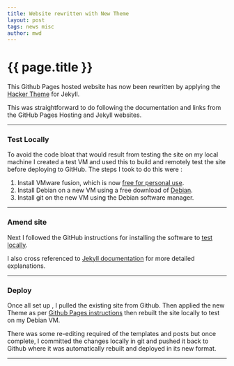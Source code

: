 ```yaml
---
title: Website rewritten with New Theme
layout: post
tags: news misc
author: mwd
---
```

# {{ page.title }}
This Github Pages hosted website has now been rewritten by applying the [Hacker Theme](https://github.com/pages-themes/hacker) for Jekyll.

This was straightforward to do following the documentation and links from the GitHub Pages Hosting and Jekyll websites. 
- - - 
### Test Locally
To avoid the code bloat that would result from testing the site on my local machine I created a test VM and used this to build and remotely test the site before deploying to GitHub. The steps I took to do this were :

1. Install VMware fusion, which is now [free for personal use](https://blogs.vmware.com/teamfusion/2024/05/fusion-pro-now-available-free-for-personal-use.html).
2. Install  Debian on a new VM using a free download of [Debian](https://www.debian.org/distrib/).
3. Install git on the new VM using the Debian software manager.

- - -
### Amend site
Next I followed the GitHub instructions for installing the software to [test locally](https://docs.github.com/en/pages/setting-up-a-github-pages-site-with-jekyll/testing-your-github-pages-site-locally-with-jekyll).

I also cross referenced to [Jekyll documentation](https://jekyllrb.com/docs/) for more detailed explanations.
- - -
### Deploy
Once all set up , I pulled the existing site from Github. Then applied the new Theme as per [Github Pages instructions](https://docs.github.com/en/pages/setting-up-a-github-pages-site-with-jekyll/adding-a-theme-to-your-github-pages-site-using-jekyll) then rebuilt the site locally to test on my Debian VM.

There was some re-editing required of the templates and posts but once complete, I committed the changes locally in git and pushed it back to Github where it was automatically rebuilt and deployed in its new format.

- - -
